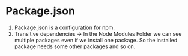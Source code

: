 # Package.json
1. Package.json is a configuration for npm.
2. Transitive dependencies -> In the Node Modules Folder we can see multiple packages even if we install one package. So the installed package needs some other packages and so on.
